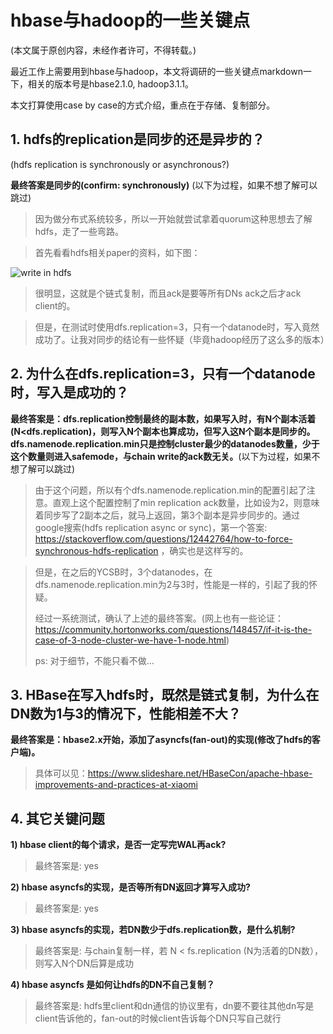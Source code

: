 # hbase与hadoop的一些关键点

(本文属于原创内容，未经作者许可，不得转载。)  

最近工作上需要用到hbase与hadoop，本文将调研的一些关键点markdown一下，相关的版本号是hbase2.1.0, hadoop3.1.1。  

本文打算使用case by case的方式介绍，重点在于存储、复制部分。

      
        

## 1. hdfs的replication是同步的还是异步的？
 (hdfs replication is synchronously or asynchronous?)  
 
 **最终答案是同步的(confirm: synchronously)** (以下为过程，如果不想了解可以跳过)   
 

>因为做分布式系统较多，所以一开始就尝试拿着quorum这种思想去了解hdfs，走了一些弯路。
 
>首先看看hdfs相关paper的资料，如下图：
 
![write in hdfs](https://longdandan-1256672193.cos.ap-guangzhou.myqcloud.com/article/nosql/1.hdfs%20write.jpg)
 
>很明显，这就是个链式复制，而且ack是要等所有DNs ack之后才ack client的。
 
>但是，在测试时使用dfs.replication=3，只有一个datanode时，写入竟然成功了。让我对同步的结论有一些怀疑（毕竟hadoop经历了这么多的版本）
    
    
## 2. 为什么在dfs.replication=3，只有一个datanode时，写入是成功的？  

**最终答案是：dfs.replication控制最终的副本数，如果写入时，有N个副本活着(N<dfs.replication)，则写入N个副本也算成功，但写入这N个副本是同步的。dfs.namenode.replication.min只是控制cluster最少的datanodes数量，少于这个数量则进入safemode，与chain write的ack数无关。**(以下为过程，如果不想了解可以跳过) 


>由于这个问题，所以有个dfs.namenode.replication.min的配置引起了注意。直观上这个配置控制了min replication ack数量，比如设为2，则意味着同步写了2副本之后，就马上返回，第3个副本是异步同步的。通过google搜索(hdfs replication async or sync)，第一个答案: https://stackoverflow.com/questions/12442764/how-to-force-synchronous-hdfs-replication ，确实也是这样写的。
 
>但是，在之后的YCSB时，3个datanodes，在dfs.namenode.replication.min为2与3时，性能是一样的，引起了我的怀疑。
>
>经过一系统测试，确认了上述的最终答案。(网上也有一些论证：https://community.hortonworks.com/questions/148457/if-it-is-the-case-of-3-node-cluster-we-have-1-node.html)
>
>ps: 对于细节，不能只看不做...

 

## 3. HBase在写入hdfs时，既然是链式复制，为什么在DN数为1与3的情况下，性能相差不大？  

**最终答案是：hbase2.x开始，添加了asyncfs(fan-out)的实现(修改了hdfs的客户端)。**  
>具体可以见：https://www.slideshare.net/HBaseCon/apache-hbase-improvements-and-practices-at-xiaomi


## 4. 其它关键问题

**1) hbase client的每个请求，是否一定写完WAL再ack?**  
>最终答案是: yes

**2) hbase asyncfs的实现，是否等所有DN返回才算写入成功?**  
>最终答案是: yes

**3) hbase asyncfs的实现，若DN数少于dfs.replication数，是什么机制?**  
>最终答案是: 与chain复制一样，若 N < fs.replication (N为活着的DN数），则写入N个DN后算是成功

**4) hbase asyncfs 是如何让hdfs的DN不自己复制？**    
>最终答案是: hdfs里client和dn通信的协议里有，dn要不要往其他dn写是client告诉他的，fan-out的时候client告诉每个DN只写自己就行


